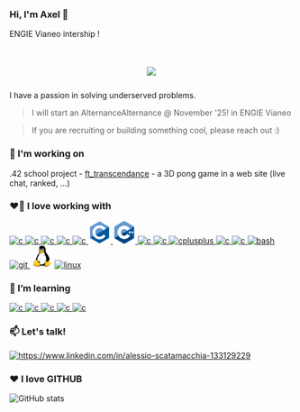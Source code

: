 ### Hi, I'm Axel 👋

ENGIE Vianeo intership !

<h1 align="center">
    <img src="https://readme-typing-svg.herokuapp.com/?font=Righteous&size=35&center=true&vCenter=true&width=500&height=70&duration=4000&lines=DevOps;+Back-end!;" />
</h1>

I have a passion in solving underserved problems.

> I will start an AlternanceAlternance @ November '25! in ENGIE Vianeo

> If you are recruiting or building something cool, please reach out :)

### 🔭 I'm working on

  .42 school project - [ft_transcendance](https://github.com/axelvag?tab=repositories) - a 3D pong game in a web site (live chat, ranked, ...)

### ❤️‍🔥 I love working with

<p align="left">
<a href="https://www.docker.com/" target="_blank" rel="noreferrer"> <img src="https://www.vectorlogo.zone/logos/docker/docker-official.svg" alt="c" width="40" height="40"/> </a>
<a href="https://www.python.org/" target="_blank" rel="noreferrer"> <img src="https://www.vectorlogo.zone/logos/python/python-icon.svg" alt="c" width="40" height="40"/> </a>
<a href="https://aws.amazon.com/fr/" target="_blank" rel="noreferrer"> <img src="https://seeklogo.com/images/A/amazon-web-services-aws-logo-6C2E3DCD3E-seeklogo.com.png" alt="c" width="40" height="40"/> </a>
<a href="https://aws.amazon.com/fr/lambda/" target="_blank" rel="noreferrer"> <img src="https://www.vectorlogo.zone/logos/amazon_awslambda/amazon_awslambda-icon.svg" alt="c" width="40" height="40"/> </a>
<a href="https://www.databricks.com/" target="_blank" rel="noreferrer"> <img src="https://www.vectorlogo.zone/logos/databricks/databricks-ar21.svg" alt="c" width="40" height="40"/> </a>
<a href="https://www.cprogramming.com/" target="_blank" rel="noreferrer"> <img src="https://raw.githubusercontent.com/devicons/devicon/master/icons/c/c-original.svg" alt="c" width="40" height="40"/> </a>
<a href="https://www.w3schools.com/cpp/" target="_blank" rel="noreferrer"> <img src="https://raw.githubusercontent.com/devicons/devicon/master/icons/cplusplus/cplusplus-original.svg" alt="cplusplus" width="40" height="40"/> </a>
<a href="https://fr.wikipedia.org/wiki/JavaScript" target="_blank" rel="noreferrer"> <img src="https://www.vectorlogo.zone/logos/javascript/javascript-icon.svg" alt="c" width="40" height="40"/> </a>
<a href="https://sass-lang.com/" target="_blank" rel="noreferrer"> <img src="https://www.vectorlogo.zone/logos/sass-lang/sass-lang-icon.svg" alt="c" width="40" height="40"/> </a>
<a href="https://fr.wikipedia.org/wiki/HTML5" target="_blank" rel="noreferrer"> <img src="https://www.vectorlogo.zone/logos/w3_html5/w3_html5-icon.svg" alt="cplusplus" width="40" height="40"/> </a>
<a href="https://devdocs.io/css/" target="_blank" rel="noreferrer"> <img src="https://www.vectorlogo.zone/logos/w3_css/w3_css-official.svg" alt="c" width="40" height="40"/> </a>
<a href="https://www.php.net/manual/fr/intro-whatis.php" target="_blank" rel="noreferrer"> <img src="https://www.vectorlogo.zone/logos/php/php-icon.svg" alt="c" width="40" height="40"/> </a>
<a href="https://www.gnu.org/software/bash/" target="_blank" rel="noreferrer"> <img src="https://www.vectorlogo.zone/logos/gnu_bash/gnu_bash-icon.svg" alt="bash" width="40" height="40"/> </a>
<a href="https://git-scm.com/" target="_blank" rel="noreferrer"> <img src="https://www.vectorlogo.zone/logos/git-scm/git-scm-icon.svg" alt="git" width="40" height="40"/> </a>
<a href="https://www.linux.org/" target="_blank" rel="noreferrer"> <img src="https://raw.githubusercontent.com/devicons/devicon/master/icons/linux/linux-original.svg" alt="linux" width="40" height="40"/></a>
<a href="https://ads.google.com/" target="_blank" rel="noreferrer"> <img src="https://www.vectorlogo.zone/logos/google_ads/google_ads-official.svg" alt="linux" width="40" height="40"/></a>
</p>

### 🌱 I’m learning

<p align="left">
<a href="https://kubernetes.io/fr/" target="_blank" rel="noreferrer"> <img src="https://www.vectorlogo.zone/logos/kubernetes/kubernetes-icon.svg" alt="c" width="40" height="40"/> </a>
<a href="https://kafka.apache.org/" target="_blank" rel="noreferrer"> <img src="https://www.vectorlogo.zone/logos/apache_kafka/apache_kafka-vertical.svg" alt="c" width="40" height="40"/> </a>
<a href="https://registry.terraform.io/providers/hashicorp/aws/latest/docs" target="_blank" rel="noreferrer"> <img src="https://www.vectorlogo.zone/logos/terraformio/terraformio-icon.svg" alt="c" width="40" height="40"/> </a>
<a href="https://commondatahub.engie.com/" target="_blank" rel="noreferrer"> <img src="https://www.vectorlogo.zone/logos/datahub/datahub-ar21.svg" alt="c" width="40" height="40"/> </a>
<a href="https://aws.amazon.com/fr/s3/" target="_blank" rel="noreferrer"> <img src="https://seeklogo.com/images/A/aws-s3-simple-storage-service-logo-B280D33C1B-seeklogo.com.png" alt="c" width="40" height="40"/> </a>
</p>

### 📫 Let's talk!

<p align="left">
<a href="https://fr.linkedin.com/in/axel-vaganay-183352292?trk=people-guest_people_search-card" target="blank"><img align="center" src="https://raw.githubusercontent.com/rahuldkjain/github-profile-readme-generator/master/src/images/icons/Social/linked-in-alt.svg" alt="https://www.linkedin.com/in/alessio-scatamacchia-133129229" height="30" width="40" /></a>
</p>

### ❤️ I love GITHUB

![GitHub stats](https://github-readme-stats.vercel.app/api?username=axelvag&show_icons=true)  

